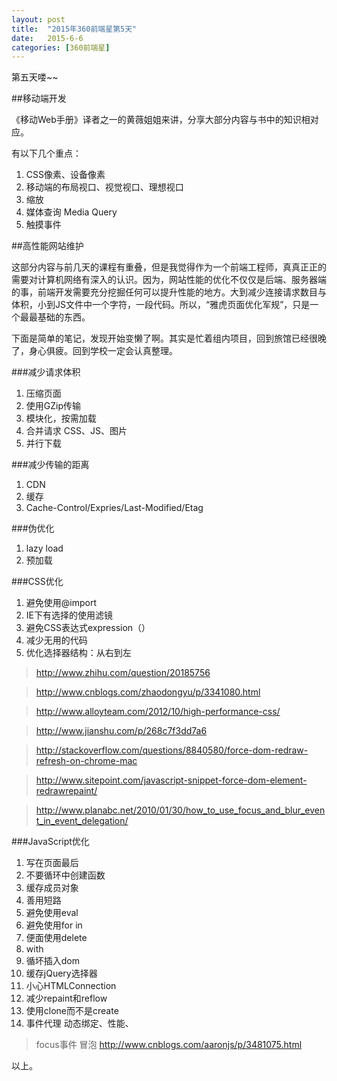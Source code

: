 ```yaml
---
layout: post
title:  "2015年360前端星第5天"
date:   2015-6-6
categories: [360前端星]
---
```


第五天喽~~

##移动端开发

《移动Web手册》译者之一的黄薇姐姐来讲，分享大部分内容与书中的知识相对应。

有以下几个重点：

1. CSS像素、设备像素
2. 移动端的布局视口、视觉视口、理想视口
3. 缩放
4. 媒体查询 Media Query
5. 触摸事件

##高性能网站维护

这部分内容与前几天的课程有重叠，但是我觉得作为一个前端工程师，真真正正的需要对计算机网络有深入的认识。因为，网站性能的优化不仅仅是后端、服务器端的事，前端开发需要充分挖掘任何可以提升性能的地方。大到减少连接请求数目与体积，小到JS文件中一个字符，一段代码。所以，“雅虎页面优化军规”，只是一个最最基础的东西。

下面是简单的笔记，发现开始变懒了啊。其实是忙着组内项目，回到旅馆已经很晚了，身心俱疲。回到学校一定会认真整理。

###减少请求体积

1. 压缩页面
2. 使用GZip传输
3. 模块化，按需加载
4. 合并请求 CSS、JS、图片
5. 并行下载

###减少传输的距离

1. CDN
2. 缓存
3. Cache-Control/Expries/Last-Modified/Etag

###伪优化

1. lazy load
2. 预加载

###CSS优化

1. 避免使用@import
2. IE下有选择的使用滤镜
3. 避免CSS表达式expression（）
4. 减少无用的代码
5. 优化选择器结构：从右到左




> http://www.zhihu.com/question/20185756



> http://www.cnblogs.com/zhaodongyu/p/3341080.html



> http://www.alloyteam.com/2012/10/high-performance-css/



> http://www.jianshu.com/p/268c7f3dd7a6



> http://stackoverflow.com/questions/8840580/force-dom-redraw-refresh-on-chrome-mac



> http://www.sitepoint.com/javascript-snippet-force-dom-element-redrawrepaint/



> http://www.planabc.net/2010/01/30/how_to_use_focus_and_blur_event_in_event_delegation/

###JavaScript优化

1. 写在页面最后
2. 不要循环中创建函数
3. 缓存成员对象
5. 善用短路
6. 避免使用eval
7. 避免使用for in
8. 便面使用delete
9. with
10. 循坏插入dom
11. 缓存jQuery选择器
12. 小心HTMLConnection
13. 减少repaint和reflow
14. 使用clone而不是create
15. 事件代理 动态绑定、性能、



> focus事件 冒泡 http://www.cnblogs.com/aaronjs/p/3481075.html

以上。